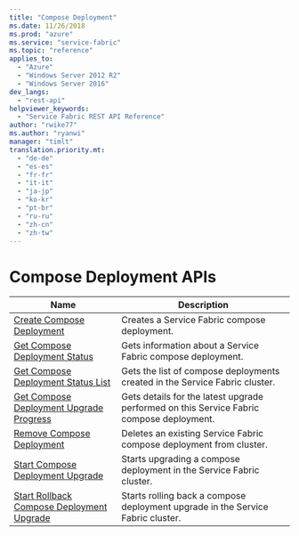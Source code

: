 ```yaml
---
title: "Compose Deployment"
ms.date: 11/26/2018
ms.prod: "azure"
ms.service: "service-fabric"
ms.topic: "reference"
applies_to: 
  - "Azure"
  - "Windows Server 2012 R2"
  - "Windows Server 2016"
dev_langs: 
  - "rest-api"
helpviewer_keywords: 
  - "Service Fabric REST API Reference"
author: "rwike77"
ms.author: "ryanwi"
manager: "timlt"
translation.priority.mt: 
  - "de-de"
  - "es-es"
  - "fr-fr"
  - "it-it"
  - "ja-jp"
  - "ko-kr"
  - "pt-br"
  - "ru-ru"
  - "zh-cn"
  - "zh-tw"
---
```

# Compose Deployment APIs

| Name | Description |
| --- | --- |
| [Create Compose Deployment](sfclient-v64-api-createcomposedeployment.md) | Creates a Service Fabric compose deployment.<br/> |
| [Get Compose Deployment Status](sfclient-v64-api-getcomposedeploymentstatus.md) | Gets information about a Service Fabric compose deployment.<br/> |
| [Get Compose Deployment Status List](sfclient-v64-api-getcomposedeploymentstatuslist.md) | Gets the list of compose deployments created in the Service Fabric cluster.<br/> |
| [Get Compose Deployment Upgrade Progress](sfclient-v64-api-getcomposedeploymentupgradeprogress.md) | Gets details for the latest upgrade performed on this Service Fabric compose deployment.<br/> |
| [Remove Compose Deployment](sfclient-v64-api-removecomposedeployment.md) | Deletes an existing Service Fabric compose deployment from cluster.<br/> |
| [Start Compose Deployment Upgrade](sfclient-v64-api-startcomposedeploymentupgrade.md) | Starts upgrading a compose deployment in the Service Fabric cluster.<br/> |
| [Start Rollback Compose Deployment Upgrade](sfclient-v64-api-startrollbackcomposedeploymentupgrade.md) | Starts rolling back a compose deployment upgrade in the Service Fabric cluster.<br/> |

